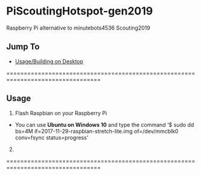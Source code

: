 # PiScoutingHotspot-gen2019
Raspberry Pi alternative to minutebots4536 Scouting2019

## Jump To
- [Usage/Building on Desktop](/README.md#usage)

=================================================================================
## Usage
1. Flash Raspbian on your Raspberry Pi
  - You can use **Ubuntu on Windows 10** and type the command '$ sudo dd bs=4M if=2017-11-29-raspbian-stretch-lite.img of=/dev/mmcblk0 conv=fsync status=progress'

2. 

=================================================================================
